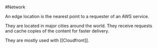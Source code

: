#Network

An edge location is the nearest point to a requester of an AWS service.

They are located in major cities around the world. They receive requests and cache copies of the content for faster delivery.

They are mostly used with [[Cloudfront]].
